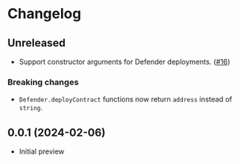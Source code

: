 # Changelog

## Unreleased

- Support constructor arguments for Defender deployments. ([#16](https://github.com/OpenZeppelin/openzeppelin-foundry-upgrades/pull/16))

### Breaking changes
- `Defender.deployContract` functions now return `address` instead of `string`.

## 0.0.1 (2024-02-06)

- Initial preview